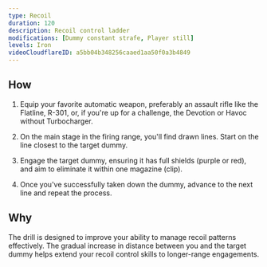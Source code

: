 ```yaml
---
type: Recoil
duration: 120
description: Recoil control ladder
modifications: [Dummy constant strafe, Player still]
levels: Iron
videoCloudflareID: a5bb04b348256caaed1aa50f0a3b4849
---
```


## How

1. Equip your favorite automatic weapon, preferably an assault rifle like the Flatline, R-301, or, if you're up for a challenge, the Devotion or Havoc without Turbocharger.

2. On the main stage in the firing range, you'll find drawn lines. Start on the line closest to the target dummy.

3. Engage the target dummy, ensuring it has full shields (purple or red), and aim to eliminate it within one magazine (clip).

4. Once you've successfully taken down the dummy, advance to the next line and repeat the process.

## Why

The drill is designed to improve your ability to manage recoil patterns effectively. The gradual increase in distance between you and the target dummy helps extend your recoil control skills to longer-range engagements.
